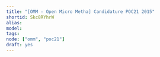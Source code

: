 ```yaml
---
title: "[OMM - Open Micro Metha] Candidature POC21 2015"
shortid: Skc8RYhrW
alias:
model:
tags:
node: ["omm", "poc21"]
draft: yes
---
```

